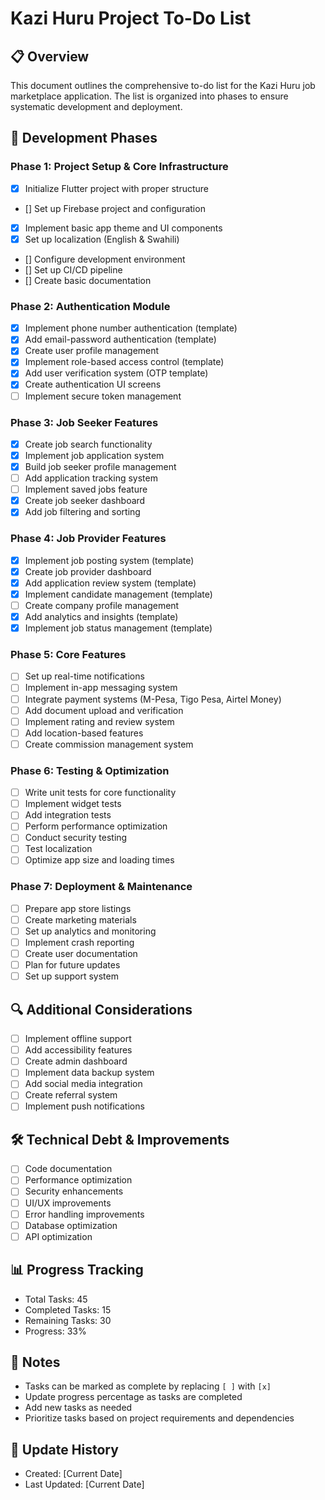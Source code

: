 # Kazi Huru Project To-Do List

## 📋 Overview
This document outlines the comprehensive to-do list for the Kazi Huru job marketplace application. The list is organized into phases to ensure systematic development and deployment.

## 🔄 Development Phases

### Phase 1: Project Setup & Core Infrastructure
- [x] Initialize Flutter project with proper structure
- [] Set up Firebase project and configuration
- [x] Implement basic app theme and UI components
- [x] Set up localization (English & Swahili)
- [] Configure development environment
- [] Set up CI/CD pipeline
- [] Create basic documentation

### Phase 2: Authentication Module
- [x] Implement phone number authentication (template)
- [x] Add email-password authentication (template)
- [x] Create user profile management
- [x] Implement role-based access control (template)
- [x] Add user verification system (OTP template)
- [x] Create authentication UI screens
- [ ] Implement secure token management

### Phase 3: Job Seeker Features
- [x] Create job search functionality
- [x] Implement job application system
- [x] Build job seeker profile management
- [ ] Add application tracking system
- [ ] Implement saved jobs feature
- [x] Create job seeker dashboard
- [x] Add job filtering and sorting

### Phase 4: Job Provider Features
- [x] Implement job posting system (template)
- [x] Create job provider dashboard
- [x] Add application review system (template)
- [x] Implement candidate management (template)
- [ ] Create company profile management
- [x] Add analytics and insights (template)
- [x] Implement job status management (template)

### Phase 5: Core Features
- [ ] Set up real-time notifications
- [ ] Implement in-app messaging system
- [ ] Integrate payment systems (M-Pesa, Tigo Pesa, Airtel Money)
- [ ] Add document upload and verification
- [ ] Implement rating and review system
- [ ] Add location-based features
- [ ] Create commission management system

### Phase 6: Testing & Optimization
- [ ] Write unit tests for core functionality
- [ ] Implement widget tests
- [ ] Add integration tests
- [ ] Perform performance optimization
- [ ] Conduct security testing
- [ ] Test localization
- [ ] Optimize app size and loading times

### Phase 7: Deployment & Maintenance
- [ ] Prepare app store listings
- [ ] Create marketing materials
- [ ] Set up analytics and monitoring
- [ ] Implement crash reporting
- [ ] Create user documentation
- [ ] Plan for future updates
- [ ] Set up support system

## 🔍 Additional Considerations
- [ ] Implement offline support
- [ ] Add accessibility features
- [ ] Create admin dashboard
- [ ] Implement data backup system
- [ ] Add social media integration
- [ ] Create referral system
- [ ] Implement push notifications

## 🛠 Technical Debt & Improvements
- [ ] Code documentation
- [ ] Performance optimization
- [ ] Security enhancements
- [ ] UI/UX improvements
- [ ] Error handling improvements
- [ ] Database optimization
- [ ] API optimization

## 📊 Progress Tracking
- Total Tasks: 45
- Completed Tasks: 15
- Remaining Tasks: 30
- Progress: 33%

## 📝 Notes
- Tasks can be marked as complete by replacing `[ ]` with `[x]`
- Update progress percentage as tasks are completed
- Add new tasks as needed
- Prioritize tasks based on project requirements and dependencies

## 🔄 Update History
- Created: [Current Date]
- Last Updated: [Current Date] 